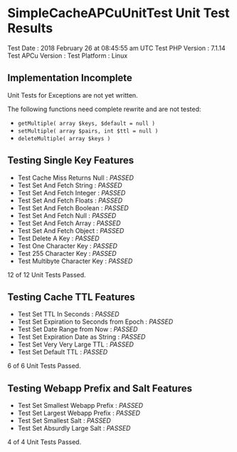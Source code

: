 SimpleCacheAPCuUnitTest Unit Test Results
=========================================

Test Date         : 2018 February 26 at 08:45:55 am UTC
Test PHP Version  : 7.1.14
Test APCu Version : 
Test Platform     : Linux


Implementation Incomplete
-------------------------

Unit Tests for Exceptions are not yet written.

The following functions need complete rewrite and are not tested:

* `getMultiple( array $keys, $default = null )`
* `setMultiple( array $pairs, int $ttl = null )`
* `deleteMultiple( array $keys )`


Testing Single Key Features
---------------------------

* Test Cache Miss Returns Null : *PASSED*
* Test Set And Fetch String    : *PASSED*
* Test Set And Fetch Integer   : *PASSED*
* Test Set And Fetch Floats    : *PASSED*
* Test Set And Fetch Boolean   : *PASSED*
* Test Set And Fetch Null      : *PASSED*
* Test Set And Fetch Array     : *PASSED*
* Test Set And Fetch Object    : *PASSED*
* Test Delete A Key            : *PASSED*
* Test One Character Key       : *PASSED*
* Test 255 Character Key       : *PASSED*
* Test Multibyte Character Key : *PASSED*

12 of 12 Unit Tests Passed.


Testing Cache TTL Features
--------------------------

* Test Set TTL In Seconds                   : *PASSED*
* Test Set Expiration to Seconds from Epoch : *PASSED*
* Test Set Date Range from Now              : *PASSED*
* Test Set Expiration Date as String        : *PASSED*
* Test Set Very Very Large TTL              : *PASSED*
* Test Set Default TTL                      : *PASSED*

6 of 6 Unit Tests Passed.


Testing Webapp Prefix and Salt Features
---------------------------------------

* Test Set Smallest Webapp Prefix : *PASSED*
* Test Set Largest Webapp Prefix  : *PASSED*
* Test Set Smallest Salt          : *PASSED*
* Test Set Absurdly Large Salt    : *PASSED*

4 of 4 Unit Tests Passed.
